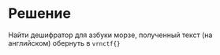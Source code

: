 # Решение

Найти дешифратор для азбуки морзе, полученный текст (на английском) обернуть в `vrnctf{}`